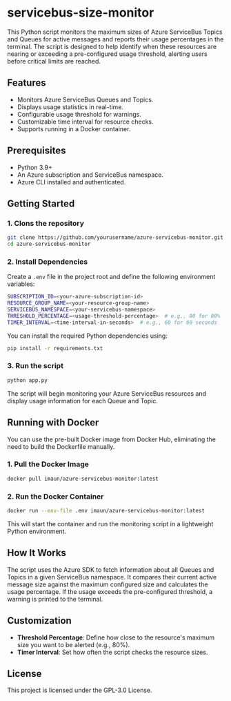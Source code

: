 # servicebus-size-monitor
This Python script monitors the maximum sizes of Azure ServiceBus Topics and Queues for active messages and reports their usage percentages in the terminal. The script is designed to help identify when these resources are nearing or exceeding a pre-configured usage threshold, alerting users before critical limits are reached.

## Features
- Monitors Azure ServiceBus Queues and Topics.
- Displays usage statistics in real-time.
- Configurable usage threshold for warnings.
- Customizable time interval for resource checks.
- Supports running in a Docker container.

## Prerequisites
- Python 3.9+
- An Azure subscription and ServiceBus namespace.
- Azure CLI installed and authenticated.

## Getting Started
### 1. Clons the repository
```bash
git clone https://github.com/yourusername/azure-servicebus-monitor.git
cd azure-servicebus-monitor
```

### 2. Install Dependencies
Create a `.env` file in the project root and define the following environment variables:

```bash
SUBSCRIPTION_ID=<your-azure-subscription-id>
RESOURCE_GROUP_NAME=<your-resource-group-name>
SERVICEBUS_NAMESPACE=<your-servicebus-namespace>
THRESHOLD_PERCENTAGE=<usage-threshold-percentage>  # e.g., 80 for 80%
TIMER_INTERVAL=<time-interval-in-seconds>  # e.g., 60 for 60 seconds
```
You can install the required Python dependencies using:
```bash
pip install -r requirements.txt
```
### 3. Run the script
```bash
python app.py
```
The script will begin monitoring your Azure ServiceBus resources and display usage information for each Queue and Topic.

## Running with Docker

You can use the pre-built Docker image from Docker Hub, eliminating the need to build the Dockerfile manually.

### 1. Pull the Docker Image
```bash
docker pull imaun/azure-servicebus-monitor:latest
```

### 2. Run the Docker Container
```bash
docker run --env-file .env imaun/azure-servicebus-monitor:latest
```
This will start the container and run the monitoring script in a lightweight Python environment.

## How It Works
The script uses the Azure SDK to fetch information about all Queues and Topics in a given ServiceBus namespace. It compares their current active message size against the maximum configured size and calculates the usage percentage. If the usage exceeds the pre-configured threshold, a warning is printed to the terminal.

## Customization

- **Threshold Percentage**: Define how close to the resource's maximum size you want to be alerted (e.g., 80%).
- **Timer Interval**: Set how often the script checks the resource sizes.

## License
This project is licensed under the GPL-3.0 License.

